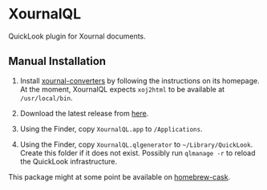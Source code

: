 XournalQL
=========

QuickLook plugin for Xournal documents.

Manual Installation
-------------------

1.  Install [xournal-converters](https://github.com/catch22/xournal-converters) by following the instructions on its homepage.
    At the moment, XournalQL expects `xoj2html` to be available at `/usr/local/bin`.

2.  Download the latest release from [here](...).

3.  Using the Finder, copy `XournalQL.app` to `/Applications`.

4.  Using the Finder, copy `XournalQL.qlgenerator` to `~/Library/QuickLook`.
    Create this folder if it does not exist.
    Possibly run `qlmanage -r` to reload the QuickLook infrastructure.

This package might at some point be available on [homebrew-cask](https://github.com/caskroom/homebrew-cask).
